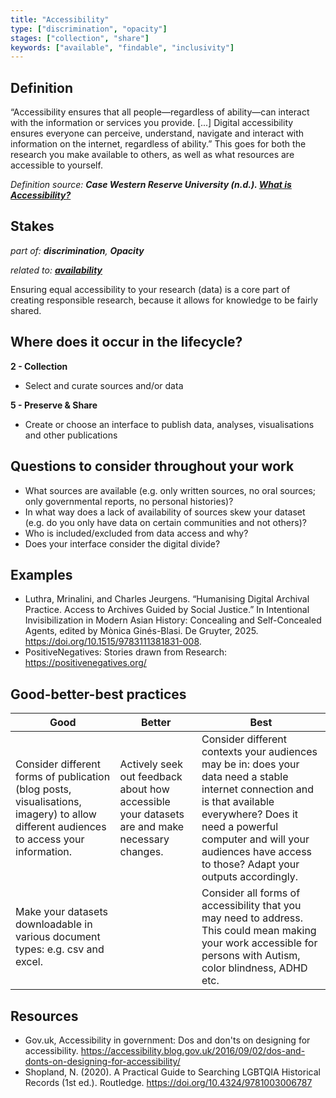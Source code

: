 ```yaml
---
title: "Accessibility"
type: ["discrimination", "opacity"]
stages: ["collection", "share"]
keywords: ["available", "findable", "inclusivity"]
---
```


## Definition
“Accessibility ensures that all people—regardless of ability—can interact with the information or services you provide. [...] Digital accessibility ensures everyone can perceive, understand, navigate and interact with information on the internet, regardless of ability.” This goes for both the research you make available to others, as well as what resources are accessible to yourself.

_Definition source: **Case Western Reserve University (n.d.). [What is Accessibility?](https://case.edu/accessibility/what-accessibility)**_


## Stakes
_part of: **discrimination**, **Opacity**_

_related to: [**availability**](/bias/types/availability)_

Ensuring equal accessibility to your research (data) is a core part of creating responsible research, because it allows for knowledge to be fairly shared.   

## Where does it occur in the lifecycle?

**2 - Collection**

- Select and curate sources and/or data


**5 - Preserve & Share**

- Create or choose an interface to publish data, analyses, visualisations and other publications

## Questions to consider throughout your work
- What sources are available (e.g. only written sources, no oral sources; only governmental reports, no personal histories)? 
- In what way does a lack of availability of sources skew your dataset (e.g. do you only have data on certain communities and not others)?
- Who is included/excluded from data access and why? 
- Does your interface consider the digital divide?

## Examples
- Luthra, Mrinalini, and Charles Jeurgens. “Humanising Digital Archival Practice. Access to Archives Guided by Social Justice.” In Intentional Invisibilization in Modern Asian History: Concealing and Self-Concealed Agents, edited by Mònica Ginés-Blasi. De Gruyter, 2025. https://doi.org/10.1515/9783111381831-008.
- PositiveNegatives: Stories drawn from Research: https://positivenegatives.org/

## Good-better-best practices

| Good | Better | Best|
|---|---|---|
|Consider different forms of publication (blog posts, visualisations, imagery) to allow different audiences to access your information.| Actively seek out feedback about how accessible your datasets are and make necessary changes. | Consider different contexts your audiences may be in: does your data need a stable internet connection and is that available everywhere? Does it need a powerful computer and will your audiences have access to those? Adapt your outputs accordingly.|
| Make your datasets downloadable in various document types: e.g. csv and excel. | | Consider all forms of accessibility that you may need to address. This could mean making your work accessible for persons with Autism, color blindness, ADHD etc. |


## Resources
- Gov.uk, Accessibility in government: Dos and don'ts on designing for accessibility. https://accessibility.blog.gov.uk/2016/09/02/dos-and-donts-on-designing-for-accessibility/ 
- Shopland, N. (2020). A Practical Guide to Searching LGBTQIA Historical Records (1st ed.). Routledge. https://doi.org/10.4324/9781003006787
